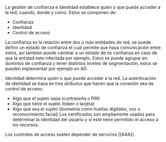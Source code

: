 La gestión de confianza e identidad establece quien o que puede acceder a la red, cuando, donde y como. Estos se componen de:
- Confianza 
- Identidad 
- Control de acceso 

La confianza es la relación entre dos o más entidades de red, se puede definir un estado de confianza el cual permite que haya comunicación entre estos, así tambien puede cambiar a un estado de no confianza en caso de que la entidad este infectada por ejemplo. Estos se puede agrupar en dominios de confianza y tener distintos niveles de segmentación, estos se pueden implementar por ejemplo en AD.

Identidad determina quien o que puede acceder a la red. La autenticación de identidad se basa en tres atributos que hacen que la conexión sea de control de acceso:
- Algo que el sujeto sepa (contraseña o PIN)
- Algo que tiene el sujeto (token o tarjeta)
- Algo que sea el sujeto (biometría como huellas digitales, voz o reconocimiento facial)
Los certificados son ampliamente usados para determinar la identidad del usuario y si este tiene permitido el acceso a los recursos. 

Los controles de acceso suelen depender de servicios [[AAA]]. 